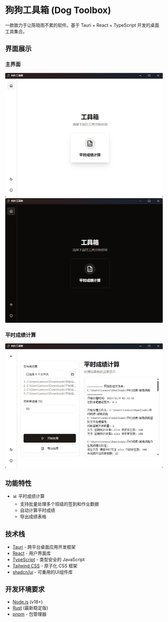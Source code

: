 # 狗狗工具箱 (Dog Toolbox)

一款致力于让陈晓雨不累的软件。基于 Tauri + React + TypeScript 开发的桌面工具集合。

## 界面展示

### 主界面
![主界面](./screenshots/light.png)
![主界面](./screenshots/dark.png)

### 平时成绩计算
![平时成绩计算](./screenshots/process.png)

## 功能特性

- 📊 平时成绩计算
  - 支持批量处理多个班级的签到和作业数据
  - 自动计算平时成绩
  - 导出成绩表格

## 技术栈

- [Tauri](https://tauri.app/) - 跨平台桌面应用开发框架
- [React](https://reactjs.org/) - 用户界面库
- [TypeScript](https://www.typescriptlang.org/) - 类型安全的 JavaScript
- [Tailwind CSS](https://tailwindcss.com/) - 原子化 CSS 框架
- [shadcn/ui](https://ui.shadcn.com/) - 可重用的UI组件库

## 开发环境要求

- [Node.js](https://nodejs.org/) (v18+)
- [Rust](https://www.rust-lang.org/) (最新稳定版)
- [pnpm](https://pnpm.io/) - 包管理器

